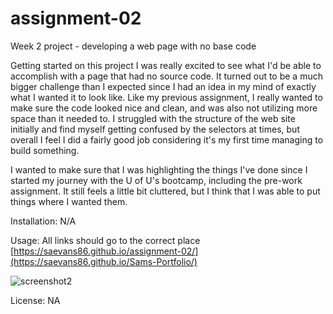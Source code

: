 # assignment-02
Week 2 project - developing a web page with no base code


Getting started on this project I was really excited to see what I'd be able to accomplish with a page that had no source code. It turned out to be a much bigger challenge than I expected since I had an idea in my mind of exactly what I wanted it to look like. Like my previous assignment, I really wanted to make sure the code looked
nice and clean, and was also not utilizing more space than it needed to. I struggled with the structure of the web site initially and find myself getting confused by the selectors at times, but overall I feel I did a fairly good job considering it's my first time managing to build something. 

I wanted to make sure that I was highlighting the things I've done since I started my journey with the U of U's bootcamp, including the pre-work assignment.
It still feels a little bit cluttered, but I think that I was able to put things where I wanted them. 


Installation:
N/A

Usage:
All links should go to the correct place 
[https://saevans86.github.io/assignment-02/](https://saevans86.github.io/Sams-Portfolio/)

![screenshot2](https://github.com/saevans86/assignment-02/assets/130856120/eeeb33f9-7f93-4444-b4a1-cd087b96e9ae)

License: NA

